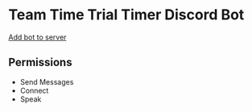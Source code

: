 # Team Time Trial Timer Discord Bot

[Add bot to server](https://discord.com/api/oauth2/authorize?client_id=806979974594560060&permissions=3147776&scope=bot)

## Permissions

* Send Messages
* Connect
* Speak
